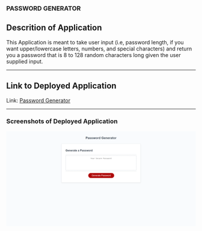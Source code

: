 ### PASSWORD GENERATOR


## Descrition of Application
This Application is meant to take user input (i.e, password length, if you want upper/lowercase letters, numbers, and special characters) and return you a password
that is 8 to 128 random characters long given the user supplied input.



---
## Link to Deployed Application
Link: [Password Generator](https://themanwiththeplan-eng.github.io/8-128-char-passwd-gen/)

---

### Screenshots of Deployed Application
![Screenshot](/assets/screenshots/passgen.PNG)
